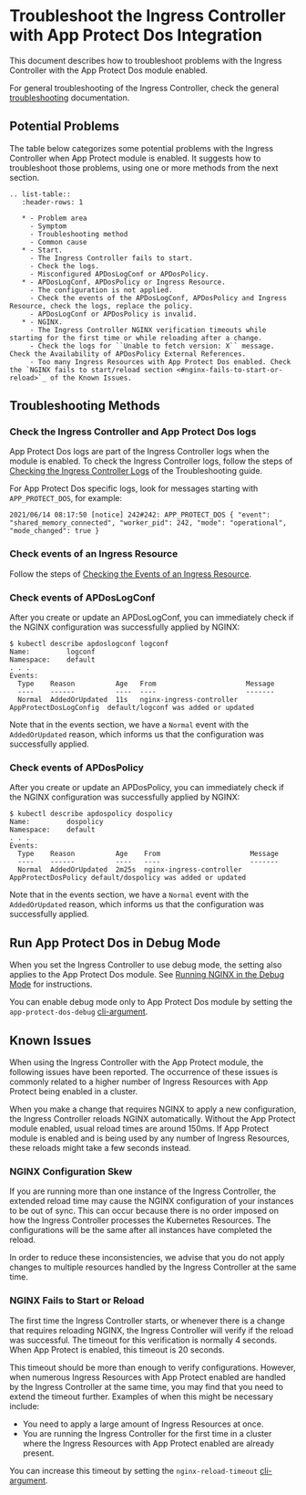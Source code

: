 # Troubleshoot the Ingress Controller with App Protect Dos Integration

This document describes how to troubleshoot problems with the Ingress Controller with the App Protect Dos module enabled.

For general troubleshooting of the Ingress Controller, check the general [troubleshooting](/nginx-ingress-controller/troubleshooting/) documentation.

## Potential Problems

The table below categorizes some potential problems with the Ingress Controller when App Protect module is enabled. It suggests how to troubleshoot those problems, using one or more methods from the next section.

```eval_rst
.. list-table::
   :header-rows: 1

   * - Problem area
     - Symptom
     - Troubleshooting method
     - Common cause
   * - Start.
     - The Ingress Controller fails to start.
     - Check the logs.
     - Misconfigured APDosLogConf or APDosPolicy.
   * - APDosLogConf, APDosPolicy or Ingress Resource.
     - The configuration is not applied.
     - Check the events of the APDosLogConf, APDosPolicy and Ingress Resource, check the logs, replace the policy.
     - APDosLogConf or APDosPolicy is invalid.
   * - NGINX.
     - The Ingress Controller NGINX verification timeouts while starting for the first time or while reloading after a change.
     - Check the logs for ``Unable to fetch version: X`` message. Check the Availability of APDosPolicy External References.
     - Too many Ingress Resources with App Protect Dos enabled. Check the `NGINX fails to start/reload section <#nginx-fails-to-start-or-reload>`_ of the Known Issues.
```

## Troubleshooting Methods

### Check the Ingress Controller and App Protect Dos logs

App Protect Dos logs are part of the Ingress Controller logs when the module is enabled. To check the Ingress Controller logs, follow the steps of [Checking the Ingress Controller Logs](/nginx-ingress-controller/troubleshooting/#checking-the-ingress-controller-logs) of the Troubleshooting guide.

For App Protect Dos specific logs, look for messages starting with `APP_PROTECT_DOS`, for example:
```
2021/06/14 08:17:50 [notice] 242#242: APP_PROTECT_DOS { "event": "shared_memory_connected", "worker_pid": 242, "mode": "operational", "mode_changed": true }
```

### Check events of an Ingress Resource

Follow the steps of [Checking the Events of an Ingress Resource](/troubleshooting/#checking-the-events-of-an-ingress-resource).

### Check events of APDosLogConf

After you create or update an APDosLogConf, you can immediately check if the NGINX configuration was successfully applied by NGINX:
```
$ kubectl describe apdoslogconf logconf
Name:         logconf
Namespace:    default
. . . 
Events:
  Type    Reason          Age   From                      Message
  ----    ------          ----  ----                      -------
  Normal  AddedOrUpdated  11s   nginx-ingress-controller  AppProtectDosLogConfig  default/logconf was added or updated
```
Note that in the events section, we have a `Normal` event with the `AddedOrUpdated` reason, which informs us that the configuration was successfully applied.

### Check events of APDosPolicy

After you create or update an APDosPolicy, you can immediately check if the NGINX configuration was successfully applied by NGINX:
```
$ kubectl describe apdospolicy dospolicy
Name:         dospolicy
Namespace:    default
. . . 
Events:
  Type    Reason          Age    From                      Message
  ----    ------          ----   ----                      -------
  Normal  AddedOrUpdated  2m25s  nginx-ingress-controller  AppProtectDosPolicy default/dospolicy was added or updated
```
Note that in the events section, we have a `Normal` event with the `AddedOrUpdated` reason, which informs us that the configuration was successfully applied.

## Run App Protect Dos in Debug Mode

When you set the Ingress Controller to use debug mode, the setting also applies to the App Protect Dos module.  See  [Running NGINX in the Debug Mode](/nginx-ingress-controller/troubleshooting/#running-nginx-in-the-debug-mode) for instructions.

You can enable debug mode only to App Protect Dos module by setting the `app-protect-dos-debug` [cli-argument](/nginx-ingress-controller/configuration/global-configuration/command-line-arguments/#app-protect-dos-debug).

## Known Issues

When using the Ingress Controller with the App Protect module, the following issues have been reported. The occurrence of these issues is commonly related to a higher number of Ingress Resources with App Protect being enabled in a cluster.

When you make a change that requires NGINX to apply a new configuration, the Ingress Controller reloads NGINX automatically. Without the App Protect module enabled, usual reload times are around 150ms. If App Protect module is enabled and is being used by any number of Ingress Resources, these reloads might take a few seconds instead. 

### NGINX Configuration Skew

If you are running more than one instance of the Ingress Controller, the extended reload time may cause the NGINX configuration of your instances to be out of sync. This can occur because there is no order imposed on how the Ingress Controller processes the Kubernetes Resources. The configurations will be the same after all instances have completed the reload.

In order to reduce these inconsistencies, we advise that you do not apply changes to multiple resources handled by the Ingress Controller at the same time. 

### NGINX Fails to Start or Reload

The first time the Ingress Controller starts, or whenever there is a change that requires reloading NGINX, the Ingress Controller will verify if the reload was successful. The timeout for this verification is normally 4 seconds. When App Protect is enabled, this timeout is 20 seconds. 

This timeout should be more than enough to verify configurations. However, when numerous Ingress Resources with App Protect enabled are handled by the Ingress Controller at the same time, you may find that you need to extend the timeout further.  Examples of when this might be necessary include:

- You need to apply a large amount of Ingress Resources at once.
- You are running the Ingress Controller for the first time in a cluster where the Ingress Resources with App Protect enabled are already present.

You can increase this timeout by setting the `nginx-reload-timeout` [cli-argument](/nginx-ingress-controller/configuration/global-configuration/command-line-arguments/#cmdoption-nginx-reload-timeout).
